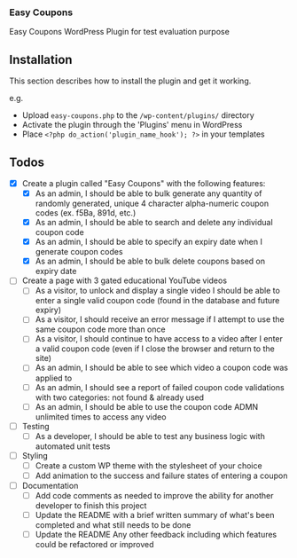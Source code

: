 ### Easy Coupons

Easy Coupons WordPress Plugin for test evaluation purpose

## Installation

This section describes how to install the plugin and get it working.

e.g.

- Upload `easy-coupons.php` to the `/wp-content/plugins/` directory
- Activate the plugin through the 'Plugins' menu in WordPress
- Place `<?php do_action('plugin_name_hook'); ?>` in your templates

## Todos 

- [x] Create a plugin called "Easy Coupons" with the following features:
  - [x] As an admin, I should be able to bulk generate any quantity of randomly generated, unique 4 character alpha-numeric coupon codes (ex. f5Ba, 891d, etc.)
  - [x] As an admin, I should be able to search and delete any individual coupon code
  - [x] As an admin, I should be able to specify an expiry date when I generate coupon codes
  - [x] As an admin, I should be able to bulk delete coupons based on expiry date
- [ ] Create a page with 3 gated educational YouTube videos
  - [ ] As a visitor, to unlock and display a single video I should be able to enter a single valid coupon code (found in the database and future expiry)
  - [ ] As a visitor, I should receive an error message if I attempt to use the same coupon code more than once
  - [ ] As a visitor, I should continue to have access to a video after I enter a valid coupon code (even if I close the browser and return to the site)
  - [ ] As an admin, I should be able to see which video a coupon code was applied to
  - [ ] As an admin, I should see a report of failed coupon code validations with two categories: not found & already used
  - [ ] As an admin, I should be able to use the coupon code ADMN unlimited times to access any video
- [ ] Testing
  - [ ] As a developer, I should be able to test any business logic with automated unit tests
- [ ] Styling
  - [ ] Create a custom WP theme with the stylesheet of your choice
  - [ ] Add animation to the success and failure states of entering a coupon
- [ ] Documentation
  - [ ] Add code comments as needed to improve the ability for another developer to finish this project
  - [ ] Update the README with a brief written summary of what's been completed and what still needs to be done
  - [ ] Update the README Any other feedback including which features could be refactored or improved
